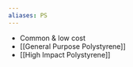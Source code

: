 ```yaml
---
aliases: PS
---
```

- Common & low cost
- [[General Purpose Polystyrene]]
- [[High Impact Polystyrene]]